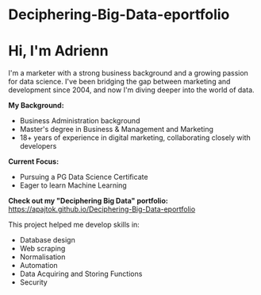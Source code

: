 # Deciphering-Big-Data-eportfolio

# Hi, I'm Adrienn

I'm a marketer with a strong business background and a growing passion for data science.  I've been bridging the gap between marketing and development since 2004, and now I'm diving deeper into the world of data.

**My Background:**

* Business Administration background
* Master's degree in Business & Management and Marketing
* 18+ years of experience in digital marketing, collaborating closely with developers

**Current Focus:**

* Pursuing a PG Data Science Certificate
* Eager to learn Machine Learning

**Check out my "Deciphering Big Data" portfolio:** https://apajtok.github.io/Deciphering-Big-Data-eportfolio

This project helped me develop skills in:

* Database design
* Web scraping
* Normalisation
* Automation
* Data Acquiring and Storing Functions
* Security
